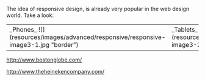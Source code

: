 The idea of responsive design, is already very popular in the web design world.
Take a look:

<table><tr>
<td>_Phones_
![](resources/images/advanced/responsive/responsive-image3-1.jpg "border")</td>
<td>
_Tablets_
![](resources/images/advanced/responsive/responsive-image3-2.jpg "border")</td>
<td>
_Desktops_
![](resources/images/advanced/responsive/responsive-image3.jpg "border")</td>
</tr></table>

<a href="http://www.bostonglobe.com/" target="_blank">http://www.bostonglobe.com/</a>

<a href="http://www.theheinekencompany.com/" target="_blank">http://www.theheinekencompany.com/</a>
